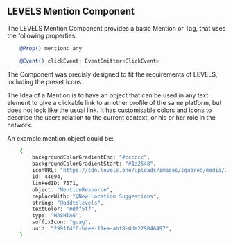 ## LEVELS Mention Component

The LEVELS Mention Component provides a basic Mention or Tag, that uses the following properties: 

```bash
    @Prop() mention: any

    @Event() clickEvent: EventEmitter<ClickEvent>
```

The Component was precisly designed to fit the requirements of LEVELS, including the preset Icons. 

The Idea of a Mention is to have an object that can be used in any text element to give a clickable link to an other profile of the same platform, but does not look like the usual link. 
It has customisable colors and icons to describe the users relation to the current context, or his or her role in the network. 

An example mention object could be: 

```bash
    {
        backgroundColorGradientEnd: "#cccccc",
        backgroundColorGradientStart: "#1a2548",
        iconURL: "https://cdn.levels.one/uploads/images/squared/media/2019/04/30/f5dac1606b6d11e99cb24954302eff43.png",
        id: 44694,
        linkedID: 7571,
        object: "MentionResource",
        replaceWith: "@New Location Suggestions",
        string: "@addtolevels",
        textColor: "#dff5ff",
        type: "HASHTAG",
        suffixIcon: "guag",
        uuid: "2991f4f0-baee-11ea-abf8-8da229846497",
    }
```
